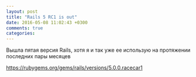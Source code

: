 ```yaml
---
layout: post
title: "Rails 5 RC1 is out"
date: 2016-05-08 11:02:43 +0300
comments: true
categories: 
---
```


Вышла пятая версия Rails, хотя я и так уже ее использую на протяжении
последних пары месяцев

https://rubygems.org/gems/rails/versions/5.0.0.racecar1
